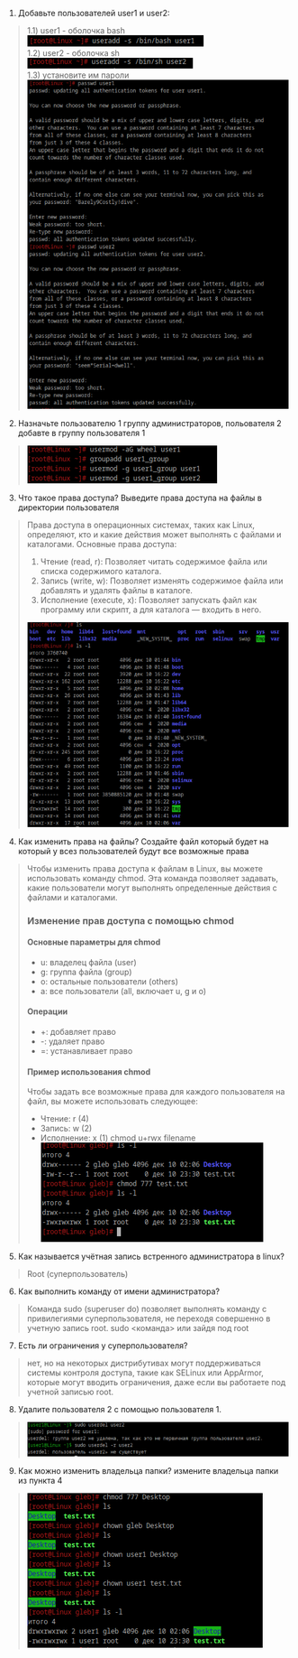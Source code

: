 1. Добавьте пользователей user1 и user2:   
>1.1) user1 - оболочка bash<br />
>![alt text](https://github.com/kryfaertop/Tasks_241/blob/my-report/2-User%20manage_answer/screenshot/1.png?raw=true)<br />
1.2) user2 - оболочка sh<br />
>![alt text](https://github.com/kryfaertop/Tasks_241/blob/my-report/2-User%20manage_answer/screenshot/2.png?raw=true)<br />
1.3) установите им пароли<br />
>![alt text](https://github.com/kryfaertop/Tasks_241/blob/my-report/2-User%20manage_answer/screenshot/3.png?raw=true)<br />
>
2. Назначьте пользователю 1 группу администраторов, польователя 2 добавте в группу пользователя 1<br />
>![alt text](https://github.com/kryfaertop/Tasks_241/blob/my-report/2-User%20manage_answer/screenshot/4.png?raw=true)<br />
3. Что такое права доступа? Выведите права доступа на файлы в директории пользователя
>Права доступа в операционных системах, таких как Linux, определяют, кто и какие действия может выполнять с файлами и каталогами. Основные права доступа:
>1) Чтение (read, r): Позволяет читать содержимое файла или списка содержимого каталога.
>2) Запись (write, w): Позволяет изменять содержимое файла или добавлять и удалять файлы в каталоге.
>3) Исполнение (execute, x): Позволяет запускать файл как программу или скрипт, а для каталога — входить в него.<br />
>
>![alt text](https://github.com/kryfaertop/Tasks_241/blob/my-report/2-User%20manage_answer/screenshot/5.png?raw=true)<br />
4. Как изменить права на файлы? Создайте файл который будет на который у всез пользователей будут все возможные права
>Чтобы изменить права доступа к файлам в Linux, вы можете использовать команду chmod. Эта команда позволяет задавать, какие пользователи могут выполнять определенные действия с файлами и каталогами.
>### Изменение прав доступа с помощью chmod
>
>#### Основные параметры для chmod
>- u: владелец файла (user)
>- g: группа файла (group)
>- o: остальные пользователи (others)
>- a: все пользователи (all, включает u, g и o)
>
>#### Операции
>- +: добавляет право
>- -: удаляет право
>- =: устанавливает право
>
>#### Пример использования chmod
>Чтобы задать все возможные права для каждого пользователя на файл, вы можете использовать следующее:
>- Чтение: r (4)
>- Запись: w (2)
>- Исполнение: x (1)
>chmod u+rwx filename<br />
>![alt text](https://github.com/kryfaertop/Tasks_241/blob/my-report/2-User%20manage_answer/screenshot/6.png?raw=true)<br />
5. Как называется учётная запись встренного администратора в linux?
>Root (суперпользователь)
6. Как выполнить команду от имени администратора?
>Команда sudo (superuser do) позволяет выполнять команду с привилегиями суперпользователя, не переходя совершенно в учетную запись root.
>sudo <команда>
>  или зайдя под root
7. Есть ли ограничения у суперпользователя?
>нет, но на некоторых дистрибутивах могут поддерживаться системы контроля доступа, такие как SELinux или AppArmor, которые могут вводить ограничения, даже если вы работаете под учетной записью root.
8. Удалите пользователя 2 с помощью пользователя 1.<br />
>![alt text](https://github.com/kryfaertop/Tasks_241/blob/my-report/2-User%20manage_answer/screenshot/7.png?raw=true)<br />
9. Как можно изменить владельца папки? измените владельца папки из пункта 4<br />
>![alt text](https://github.com/kryfaertop/Tasks_241/blob/my-report/2-User%20manage_answer/screenshot/8.png?raw=true)<br />
